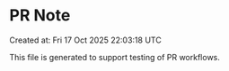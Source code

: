 # PR Note

Created at: Fri 17 Oct 2025 22:03:18 UTC

This file is generated to support testing of PR workflows.
